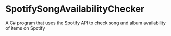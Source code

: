 # SpotifySongAvailabilityChecker
A C# program that uses the Spotify API to check song and album availability of items on Spotify
